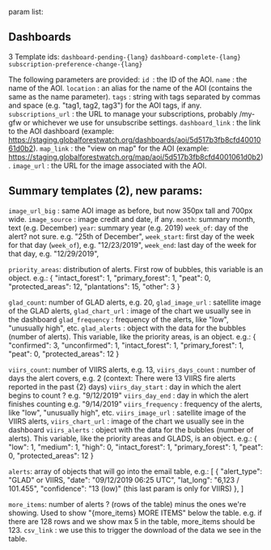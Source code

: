 param list:

## Dashboards

3 Template ids:
`dashboard-pending-{lang}`
`dashboard-complete-{lang}`
`subscription-preference-change-{lang}`

The following parameters are provided:
`id `: the ID of the AOI.
`name` : the name of the AOI.
`location` : an alias for the name of the AOI (contains the same as the name parameter).
`tags` : string with tags separated by commas and space (e.g. "tag1, tag2, tag3") for the AOI tags, if any.
`subscriptions_url` : the URL to manage your subscriptions, probably /my-gfw or whichever we use for unsubscribe settings.
`dashboard_link` : the link to the AOI dashboard (example: https://staging.globalforestwatch.org/dashboards/aoi/5d517b3fb8cfd4001061d0b2).
`map_link` : the "view on map" for the AOI (example: https://staging.globalforestwatch.org/map/aoi/5d517b3fb8cfd4001061d0b2).
`image_url` : the URL for the image associated with the AOI.

## Summary templates (2), new params:
`image_url_big` : same AOI image as before, but now 350px tall and 700px wide.
`image_source` : image credit and date, if any.
`month`: summary month, text (e.g. December)
`year`: summary year (e.g. 2019)
`week_of`: day of the alert? not sure. e.g. "25th of December",
`week_start`: first day of the week for that day (`week_of`), e.g. "12/23/2019",
`week_end`: last day of the week for that day, e.g. "12/29/2019",

`priority_areas`: distribution of alerts. First row of bubbles, this variable is an object. e.g.:
  {
      "intact_forest": 1,
      "primary_forest": 1,
      "peat": 0,
      "protected_areas": 12,
      "plantations": 15,
      "other": 3
  }

`glad_count`: number of GLAD alerts, e.g. 20,
`glad_image_url` : satellite image of the GLAD alerts,
`glad_chart_url` : image of the chart we usually see in the dashboard
`glad_frequency` : frequency of the alerts, like "low", "unusually high", etc.
`glad_alerts` : object with the data for the bubbles (number of alerts). This variable, like the priority areas, is an object. e.g.:
    {
      "confirmed": 3,
      "unconfirmed": 1,
      "intact_forest": 1,
      "primary_forest": 1,
      "peat": 0,
      "protected_areas": 12
    }

`viirs_count`: number of VIIRS alerts, e.g. 13,
`viirs_days_count` : number of days the alert covers, e.g. 2 (context: There were 13 VIIRS fire alerts reported in the past {2} days)
`viirs_day_start` : day in which the alert begins to count ? e.g. "9/12/2019"
`viirs_day_end` :   day in which the alert finishes counting e.g. "9/14/2019"
`viirs_frequency` : frequency of the alerts, like "low", "unusually high", etc.
`viirs_image_url` : satellite image of the VIIRS alerts,
`viirs_chart_url` : image of the chart we usually see in the dashboard
`viirs_alerts` : object with the data for the bubbles (number of alerts). This variable, like the priority areas and GLADS, is an object. e.g.:
    {
      "low": 1,
      "medium": 1,
      "high": 0,
      "intact_forest": 1,
      "primary_forest": 1,
      "peat": 0,
      "protected_areas": 12
    }

`alerts`: array of objects that will go into the email table, e.g.:
 [
      {
        "alert_type": "GLAD" or VIIRS,
        "date": "09/12/2019 06:25 UTC",
        "lat_long": "6,123 / 101.455",
        "confidence": "13 (low)" (this last param is only for VIIRS)
      },
    ]

`more_items`: number of alerts ? (rows of the table) minus the ones we're showing. Used to show "{more_items} MORE ITEMS" below the table. e.g. if there are 128 rows and we show max 5 in the table, more_items should be 123.
`csv_link` : we use this to trigger the download of the data we see in the table.
